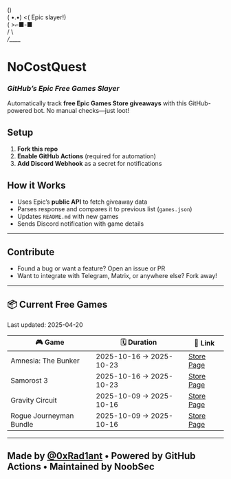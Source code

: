    (\)  
  ( •.•)  <( Epic slayer!)  
  (   >⌐■-■  
  /  \  
_/____\_  

# NoCostQuest  
### *GitHub’s Epic Free Games Slayer*  

Automatically track **free Epic Games Store giveaways** with this GitHub-powered bot. No manual checks—just loot!  

## Setup  
1. **Fork this repo**  
2. **Enable GitHub Actions** (required for automation)  
3. **Add Discord Webhook** as a secret for notifications  

## How it Works
- Uses Epic’s **public API** to fetch giveaway data
- Parses response and compares it to previous list (`games.json`)
- Updates `README.md` with new games
- Sends Discord notification with game details

---

## Contribute
- Found a bug or want a feature? Open an issue or PR  
- Want to integrate with Telegram, Matrix, or anywhere else? Fork away!

---

## 📦 Current Free Games

Last updated: 2025-04-20

<!-- BEGIN_GAMES_TABLE -->
| 🎮 Game | 🗓️ Duration | 🔗 Link |
|--------|--------------|---------|
| Amnesia: The Bunker | 2025-10-16 → 2025-10-23 | [Store Page](https://store.epicgames.com/en-US/p/amnesia-the-bunker-9d5799) |
| Samorost 3 | 2025-10-16 → 2025-10-23 | [Store Page](https://store.epicgames.com/en-US/p/samorost-3-0c4489) |
| Gravity Circuit | 2025-10-09 → 2025-10-16 | [Store Page](https://store.epicgames.com/en-US/p/gravity-circuit-489baa) |
| Rogue Journeyman Bundle | 2025-10-09 → 2025-10-16 | [Store Page](https://store.epicgames.com/en-US/p/albion-online-7eb24d) |

<!-- END_GAMES_TABLE -->

---

## Made by [@0xRad1ant](https://github.com/0xRad1ant) • Powered by GitHub Actions • Maintained by NoobSec
